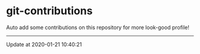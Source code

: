 # git-contributions

Auto add some contributions on this repository for more look-good profile!

---

Update at 2020-01-21 10:40:21
